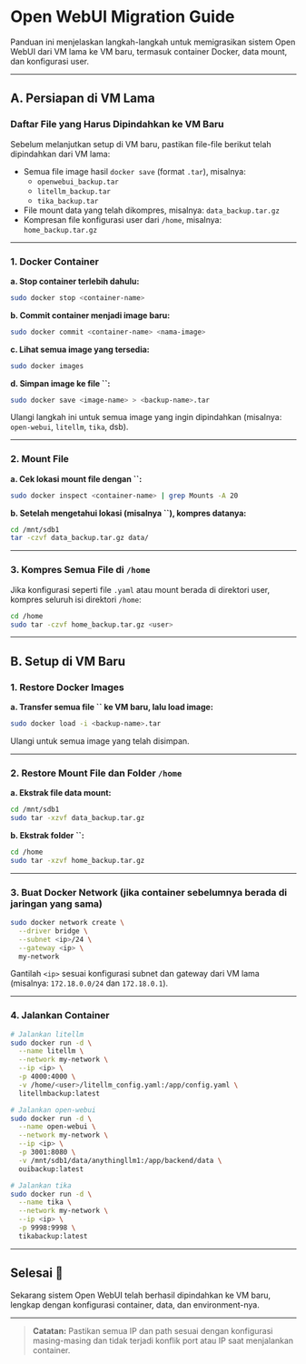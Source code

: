 # Open WebUI Migration Guide

Panduan ini menjelaskan langkah-langkah untuk memigrasikan sistem Open WebUI dari VM lama ke VM baru, termasuk container Docker, data mount, dan konfigurasi user.

---

## A. Persiapan di VM Lama

### Daftar File yang Harus Dipindahkan ke VM Baru

Sebelum melanjutkan setup di VM baru, pastikan file-file berikut telah dipindahkan dari VM lama:

- Semua file image hasil `docker save` (format `.tar`), misalnya:
  - `openwebui_backup.tar`
  - `litellm_backup.tar`
  - `tika_backup.tar`
- File mount data yang telah dikompres, misalnya: `data_backup.tar.gz`
- Kompresan file konfigurasi user dari `/home`, misalnya: `home_backup.tar.gz`

---

### 1. Docker Container

**a. Stop container terlebih dahulu:**

```bash
sudo docker stop <container-name>
```

**b. Commit container menjadi image baru:**

```bash
sudo docker commit <container-name> <nama-image>
```

**c. Lihat semua image yang tersedia:**

```bash
sudo docker images
```

**d. Simpan image ke file **``**:**

```bash
sudo docker save <image-name> > <backup-name>.tar
```

Ulangi langkah ini untuk semua image yang ingin dipindahkan (misalnya: `open-webui`, `litellm`, `tika`, dsb).

---

### 2. Mount File

**a. Cek lokasi mount file dengan **``**:**

```bash
sudo docker inspect <container-name> | grep Mounts -A 20
```

**b. Setelah mengetahui lokasi (misalnya **``**), kompres datanya:**

```bash
cd /mnt/sdb1
tar -czvf data_backup.tar.gz data/
```

---

### 3. Kompres Semua File di `/home`

Jika konfigurasi seperti file `.yaml` atau mount berada di direktori user, kompres seluruh isi direktori `/home`:

```bash
cd /home
sudo tar -czvf home_backup.tar.gz <user>
```

---

## B. Setup di VM Baru

### 1. Restore Docker Images

**a. Transfer semua file **``** ke VM baru, lalu load image:**

```bash
sudo docker load -i <backup-name>.tar
```

Ulangi untuk semua image yang telah disimpan.

---

### 2. Restore Mount File dan Folder `/home`

**a. Ekstrak file data mount:**

```bash
cd /mnt/sdb1
sudo tar -xzvf data_backup.tar.gz
```

**b. Ekstrak folder **``**:**

```bash
cd /home
sudo tar -xzvf home_backup.tar.gz
```

---

### 3. Buat Docker Network (jika container sebelumnya berada di jaringan yang sama)

```bash
sudo docker network create \
  --driver bridge \
  --subnet <ip>/24 \
  --gateway <ip> \
  my-network
```

Gantilah `<ip>` sesuai konfigurasi subnet dan gateway dari VM lama (misalnya: `172.18.0.0/24` dan `172.18.0.1`).

---

### 4. Jalankan Container

```bash
# Jalankan litellm
sudo docker run -d \
  --name litellm \
  --network my-network \
  --ip <ip> \
  -p 4000:4000 \
  -v /home/<user>/litellm_config.yaml:/app/config.yaml \
  litellmbackup:latest

# Jalankan open-webui
sudo docker run -d \
  --name open-webui \
  --network my-network \
  --ip <ip> \
  -p 3001:8080 \
  -v /mnt/sdb1/data/anythingllm1:/app/backend/data \
  ouibackup:latest

# Jalankan tika
sudo docker run -d \
  --name tika \
  --network my-network \
  --ip <ip> \
  -p 9998:9998 \
  tikabackup:latest
```

---

## Selesai 🎉

Sekarang sistem Open WebUI telah berhasil dipindahkan ke VM baru, lengkap dengan konfigurasi container, data, dan environment-nya.

---

> **Catatan:** Pastikan semua IP dan path sesuai dengan konfigurasi masing-masing dan tidak terjadi konflik port atau IP saat menjalankan container.

